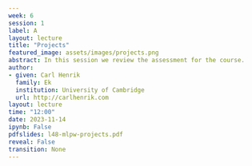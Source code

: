 ```yaml
---
week: 6
session: 1
label: A
layout: lecture
title: "Projects"
featured_image: assets/images/projects.png
abstract: In this session we review the assessment for the course.
author:
- given: Carl Henrik
  family: Ek
  institution: University of Cambridge
  url: http://carlhenrik.com
layout: lecture
time: "12:00"
date: 2023-11-14
ipynb: False
pdfslides: l48-mlpw-projects.pdf
reveal: False
transition: None
---
```

